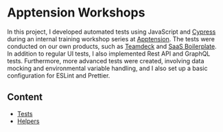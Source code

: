 # Apptension Workshops

In this project, I developed automated tests using JavaScript and [Cypress](https://www.cypress.io/) during an internal training workshop series at [Apptension](https://www.apptension.com/). The tests were conducted on our own products, such as [Teamdeck](https://teamdeck.io/) and [SaaS Boilerplate](https://www.apptension.com/saas-boilerplate). In addition to regular UI tests, I also implemented Rest API and GraphQL tests. Furthermore, more advanced tests were created, involving data mocking and environmental variable handling, and I also set up a basic configuration for ESLint and Prettier.

## Content
* [Tests](https://github.com/jakubrylko/apptension-workshops/tree/main/cypress/e2e) 
* [Helpers](https://github.com/jakubrylko/apptension-workshops/tree/main/cypress/support)
